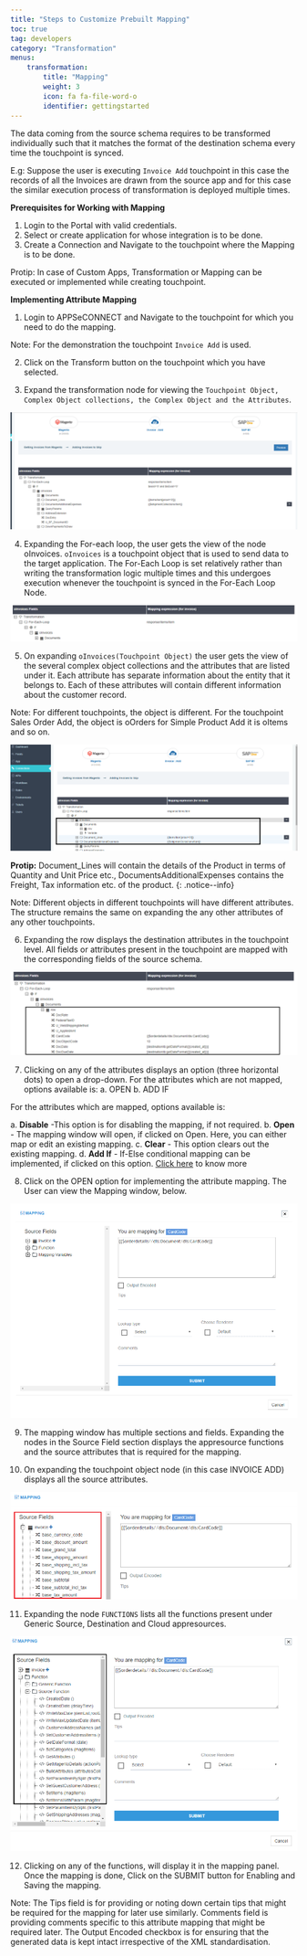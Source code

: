 ```yaml
---
title: "Steps to Customize Prebuilt Mapping"
toc: true
tag: developers
category: "Transformation"
menus: 
    transformation:
        title: "Mapping"
        weight: 3
        icon: fa fa-file-word-o
        identifier: gettingstarted
---
```

The data coming from the source schema requires to be transformed individually such that it matches the format 
of the destination schema every time the touchpoint is synced.

E.g: Suppose the user is executing `Invoice Add` touchpoint in this case
the records of all the Invoices are drawn from the source app and for this case the similar 
execution process of transformation is deployed multiple times. 

**Prerequisites for Working with Mapping**

1.	Login to the Portal with valid credentials.
2.	Select or create application for whose integration is to be done.
3.	Create a Connection and Navigate to the touchpoint where the Mapping is to be done.

Protip: In case of Custom Apps, Transformation or Mapping can be executed or implemented while creating touchpoint.

**Implementing Attribute Mapping**

1.	Login to APPSeCONNECT and Navigate to the touchpoint for which you need to do the mapping. 

Note: For the demonstration the touchpoint `Invoice Add` is used.

2.	Click on the Transform button on the touchpoint which you have selected. 

3.	Expand the transformation node for viewing the `Touchpoint Object, Complex Object collections, the Complex Object and the Attributes`.

![Scenario1-GroupingCondition](/staticfiles/Transformation/media/attributemapping1.png)

4. Expanding the For-each loop, the user gets the view of the node oInvoices. `oInvoices` is a touchpoint object 
  that is used to send data to the target application. The For-Each Loop is set relatively rather than writing the transformation logic multiple times and
  this undergoes execution whenever the touchpoint is synced in the For-Each Loop Node.  

![Scenario1-GroupingCondition](/staticfiles/Transformation/media/attributemapping2.png)

5.	On expanding `oInvoices(Touchpoint Object)` the user gets the view of the several complex object collections 
    and the attributes that are listed under it. Each attribute has separate information about the entity that 
    it belongs to. Each of these attributes will contain different information about the customer record. 

Note: For different touchpoints, the object is different. For the touchpoint Sales Order Add,
the object is oOrders for Simple Product Add it is oItems and so on.

![Scenario1-GroupingCondition](/staticfiles/Transformation/media/attributemapping3.png)

**Protip:** Document_Lines will contain the details of the Product in terms of Quantity and Unit Price etc., 
DocumentsAdditionalExpenses contains the Freight, Tax information etc. of the product.
{: .notice--info} 

Note: Different objects in different touchpoints will have different attributes. The structure remains the 
same on expanding the any other attributes of any other touchpoints.

6.	Expanding the row displays the destination attributes in the touchpoint level.
All fields or attributes present in the touchpoint are mapped with the corresponding fields of the source schema.

![Scenario1-GroupingCondition](/staticfiles/Transformation/media/attributemapping4.png)

7.	Clicking on any of the attributes displays an option (three horizontal dots) to open a drop-down.
For the attributes which are not mapped, options available is: 
a. OPEN 
b. ADD IF  

For the attributes which are mapped, options available is:
 
a.	**Disable** -This option is for disabling the mapping, if not required.
b.	**Open** - The mapping window will open, if clicked on Open. Here, you can either map or edit an existing mapping.
c.	**Clear** - This option clears out the existing mapping.
d.	**Add If** - If-Else conditional mapping can be implemented, if clicked on this option. [Click here](/transformation/define-logic-over-destination-mapping/) to know more

8.	Click on the OPEN option for implementing the attribute mapping. The User can view the Mapping window, below.

![Scenario1-GroupingCondition](/staticfiles/Transformation/media/attributemapping5.png)

9.	The mapping window has multiple sections and fields. Expanding the nodes in the Source Field section displays the appresource functions 
    and the source attributes that is required for the mapping.

10.	On expanding the touchpoint object node (in this case INVOICE ADD) displays all the source attributes.

![Scenario1-GroupingCondition](/staticfiles/Transformation/media/attributemapping6.png)

11. Expanding the node `FUNCTIONS` lists all the functions present under Generic Source, Destination and Cloud appresources. 
  
![Scenario1-GroupingCondition](/staticfiles/Transformation/media/attributemapping7.png)

12. Clicking on any of the functions, will display it in the mapping panel. Once the mapping is done, Click on the SUBMIT button for Enabling and Saving the mapping. 

Note: The Tips field is for providing or noting down certain tips that might be required for the mapping for 
later use similarly. Comments field is providing comments specific to this attribute mapping that might be 
required later. The Output Encoded checkbox is for ensuring that the generated data is kept intact 
irrespective of the XML standardisation. 